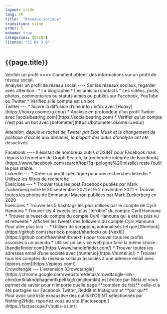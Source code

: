 ```yaml
---
layout: slide
lang: FR
title:  "Réseaux sociaux"
transition: slide
order: 5
onhome: true
categories: [OSINT]
licence: "CC BY 3.0"
---
```


<section>
  <h1>{{page.title}}</h1>
</section>

<section>
<section data-markdown>
Vérifier un profil
====
Comment obtenir des informations sur un profil de réseau social.
</section>	
<section data-markdown>
Analyser un profil de réseau social
----
Sur les réseaux sociaux, regarder avec attention :
* La biographie
* Les amis ou contacts
* Les vidéos, posts, photos, commentaires ou statuts aimés ou publiés sur Facebook, YouTube ou Twitter
* Vérifiez si le compte est un bot
</section>
<section data-markdown>
Twitter
---
* Suivre la diffusion d’une info / infox avec [Hoaxy](https://hoaxy.osome.iu.edu/)
* Analyse en profondeur d’un profil Twitter avec [socialbearing.com](https://socialbearing.com)
* Vérifier qu’un compte n’est pas un bot avec [botometer](https://botometer.osome.iu.edu/)

*Attention, depuis le rachet de Twitter par Elon Musk et le changement de politique d'accès aux données, la plupart des outils d'analyse ont été désactivés.*
</section>
<section data-markdown>
Facebook
----
Il existait de nombreux outils d’OSINT pour Facebook mais depuis
la fermeture de Graph Search, la [recherche intégrée de Facebook](https://www.facebook.com/search/top/?q=pologne%20missile) reste
l’outil le plus stable.
</section>
<section data-markdown>
LinkedIn
---
* Créer un profil spécifique pour vos recherches linkedin
* Utilisez les filtres de recherche
</section>
<section data-markdown>
Exercices
---
* Trouver tous les post Facebook publiés par Mark Zuckerberg
entre le 30 septembre 2021 et le 2 novembre 2021
* Trouver toutes les photos de Emmanuel Macron publiées
par Mark Zuckerberg en 2020
</section>
<section data-markdown>
Exercices
* Trouver les 5 hashtags les plus utilisés par le compte de Cyril Hanouna
* Trouver les 4 tweets les plus “terrible” du compte Cyril Hanouna
* Trouver le tweet du compte du compte Cyril Hanouna qui a été le plus vu et retweeté
* Afficher les tweets des followers du compte Cyril Hanouna
</section>
<section data-markdown>
Pour aller plus loin
--
* Utiliser de scrapping automatisés tel que [Sherlock](https://github.com/sherlock-project/sherlock) ou [Nexfil](https://github.com/thewhiteh4t/nexfil)
pour trouver tous les profils associés à un pseudo
* Utiliser un service web pour faire la même chose :
[handlefinder.com](https://www.handlefinder.com/)
* Trouver toutes les adresses email d’une société avec
[hunter.io](https://hunter.io/)
* Trouver tous les comptes de réseaux sociaux associés à
une adresse email avec [epieos.com](https://epieos.com/)
</section>
<section data-markdown>
Crowdtangle
---
L'extension [Crowdtangle](https://chrome.google.com/webstore/detail/crowdtangle-link-checker/klakndphagmmfkpelfkgjbkimjihpmkh) est éditée par Meta et vous permet de savoir pour n'importe quelle page **combien de fois** celle-ci a été partagée  sur Facebook Twitter, Reddit et Instagram et **par qui**.
</section>
<section data-markdown>
Pour avoir une liste exhaustive des outils d'OSINT sélectionnés par Nothing2Hide, reportez vous au site [Factoscope.](https://factoscope.fr/outils-osint/)
</section>
</section>

